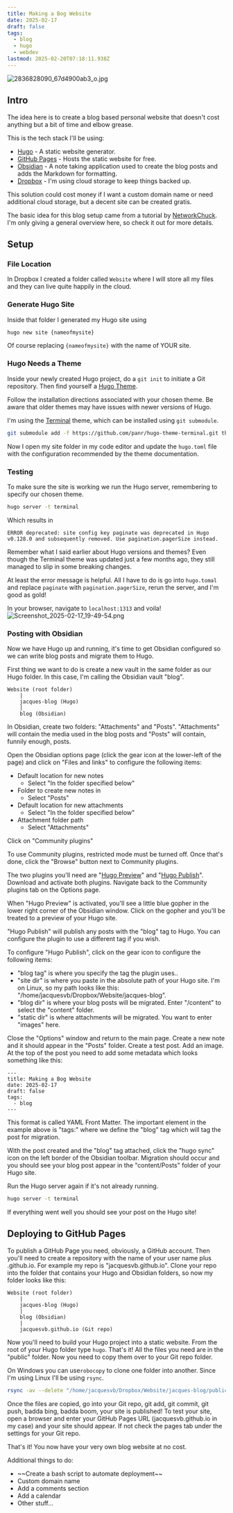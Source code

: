 ```yaml
---
title: Making a Bog Website
date: 2025-02-17
draft: false
tags:
  - blog
  - hugo
  - webdev
lastmod: 2025-02-20T07:18:11.938Z
---
```

![2836828090\_67d4900ab3\_o.jpg](/images/images/2836828090_67d4900ab3_o.jpg)

## Intro

The idea here is to create a blog based personal website that doesn't cost anything but a bit of time and elbow grease.

This is the tech stack I'll be using:

* [Hugo](https://gohugo.io/) - A static website generator.
* [GitHub Pages](https://pages.github.com/) - Hosts the static website for free.
* [Obsidian](https://obsidian.md/) - A note taking application used to create the blog posts and adds the Markdown for formatting.
* [Dropbox](https://dropbox.com) - I'm using cloud storage to keep things backed up.

This solution could cost money if I want a custom domain name or need additional cloud storage,  but a decent site can be created gratis.

The basic idea for this blog setup came from a tutorial by [NetworkChuck](https://youtu.be/dnE7c0ELEH8?si=r46KP3Ydwdom2U1z). I'm only giving a general overview here, so check it out for more details.

## Setup

### File Location

In Dropbox I created a folder called `Website` where I will store all my files and they can live quite happily in the cloud.

### Generate Hugo Site

Inside that folder I generated my Hugo site using

```bash
hugo new site {nameofmysite}
```

Of course replacing `{nameofmysite}` with the name of YOUR site.

### Hugo Needs a Theme

Inside your newly created Hugo project, do a `git init` to initiate a Git repository. Then find yourself a [Hugo Theme](https://themes.gohugo.io/).

Follow the installation directions associated with your chosen theme. Be aware that older themes may have issues with newer versions of Hugo.

I'm using the [Terminal](https://themes.gohugo.io/themes/hugo-theme-terminal/) theme, which can be installed using `git submodule`.

```bash
git submodule add -f https://github.com/panr/hugo-theme-terminal.git themes/terminal
```

Now I open my site folder in my code editor and update the `hugo.toml` file with the configuration recommended by the theme documentation.

### Testing

To make sure the site is working we run the Hugo server, remembering to specify our chosen theme.

```bash
hugo server -t terminal
```

Which results in

```
ERROR deprecated: site config key paginate was deprecated in Hugo v0.128.0 and subsequently removed. Use pagination.pagerSize instead.
```

Remember what I said earlier about Hugo versions and themes? Even though the Terminal theme was updated just a few months ago, they still managed to slip in some breaking changes.

At least the error message is helpful. All I have to do is go into `hugo.tomal` and replace `paginate` with `pagination.pagerSize`, rerun the server, and I'm good as gold!

In your browser, navigate to `localhost:1313` and voila!\
![Screenshot\_2025-02-17\_19-49-54.png](/images/images/Screenshot_2025-02-17_19-49-54.png)

### Posting with Obsidian

Now we have Hugo up and running, it's time to get Obsidian configured so we can write blog posts and migrate them to Hugo.

First thing we want to do is create a new vault in the same folder as our Hugo folder. In this case, I'm calling the Obsidian vault "blog".

```
Website (root folder)
	|
	jacques-blog (Hugo)
	|
	blog (Obsidian)
```

In Obsidian, create two folders: "Attachments" and "Posts". "Attachments" will contain the media used in the blog posts and "Posts" will contain, funnily enough, posts.

Open the Obsidian options page (click the gear icon at the lower-left of the page) and click on "Files and links" to configure the following items:

* Default location for new notes
  * Select "In the folder specified below"
* Folder to create new notes in
  * Select "Posts"
* Default location for new attachments
  * Select "In the folder specified below"
* Attachment folder path
  * Select "Attachments"

Click on "Community plugins"

To use Community plugins, restricted mode must be turned off. Once that's done, click the "Browse" button next to Community plugins.

The two plugins you'll need are "[Hugo Preview](https://github.com/fzdwx/hugo-preview-obsidian)" and "[Hugo Publish](https://github.com/kirito41dd/obsidian-hugo-publish)". Download and activate both plugins. Navigate back to the Community plugins tab on the Options page.

When "Hugo Preview" is activated, you'll see a little blue gopher in the lower right corner of the Obsidian window. Click on the gopher and you'll be treated to a preview of your Hugo site.

"Hugo Publish" will publish any posts with the "blog" tag to Hugo. You can configure the plugin to use a different tag if you wish.

To configure "Hugo Publish", click on the gear icon to configure the following items:

* "blog tag" is where you specify the tag the plugin uses..
* "site dir" is where you paste in the absolute path of your Hugo site. I'm on Linux, so my path looks like this: "/home/jacquesvb/Dropbox/Website/jacques-blog".
* "blog dir" is where your blog posts will be migrated. Enter "/content" to select the "content" folder.
* "static dir" is where attachments will be migrated. You want to enter "images" here.

Close the "Options" window and return to the main page. Create a new note and it should appear in the "Posts" folder. Create a test post. Add an image. At the top of the post you need to add some metadata which looks something like this:

```
---
title: Making a Bog Website
date: 2025-02-17
draft: false
tags:
  - blog
---
```

This format is called YAML Front Matter. The important element in the example above is "tags:" where we define the "blog" tag which will tag the post for migration.

With the post created and the "blog" tag attached, click the "hugo sync" icon on the left border of the Obsidian toolbar. Migration should occur and you should see your blog post appear in the "content/Posts" folder of your Hugo site.

Run the Hugo server again if it's not already running.

```bash
hugo server -t terminal
```

If everything went well you should see your post on the Hugo site!

## Deploying to GitHub Pages

To publish a GitHub Page you need, obviously, a GitHub account. Then you'll need to create a repository with the name of your user name  plus .github.io. For example my repo is "jacquesvb.github.io". Clone your repo into the folder that contains your Hugo and Obsidian folders, so now my folder looks like this:

```
Website (root folder)
	|
	jacques-blog (Hugo)
	|
	blog (Obsidian)
	|
	jacquesvb.github.io (Git repo)
```

Now you'll need to build your Hugo project into a static website. From the root of your Hugo folder type `hugo`. That's it! All the files you need are in the "public" folder. Now you need to copy them over to your Git repo folder.

On Windows you can use`robocopy` to clone one folder into another. Since I'm using Linux I'll be using `rsync`.

```bash
rsync -av --delete "/home/jacquesvb/Dropbox/Website/jacques-blog/public/" "/home/jacquesvb/Dropbox/Website/jacquesvb.github.io/"
```

Once the files are copied, go into your Git repo, git add, git commit, git push, badda bing, badda boom, your site is published! To test your site, open a browser and enter your GitHub Pages URL (jacquesvb.github.io in my case) and your site should appear. If not check the pages tab under the settings for your Git repo.

That's it! You now have your very own blog website at no cost.

Additional things to do:

* \~~Create a bash script to automate deployment~~
* Custom domain name
* Add a comments section
* Add a calendar
* Other stuff...

